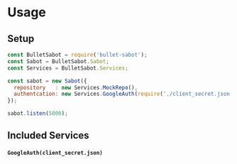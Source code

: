 # Usage

## Setup

```js
const BulletSabot = require('bullet-sabot');
const Sabot = BulletSabot.Sabot;
const Services = BulletSabot.Services;

const sabot = new Sabot({
  repository   : new Services.MockRepo(),
  authentcation: new Services.GoogleAuth(require('./client_secret.json').web),
});

sabot.listen(5000);
```

## Included Services

#### `GoogleAuth(client_secret.json)`
